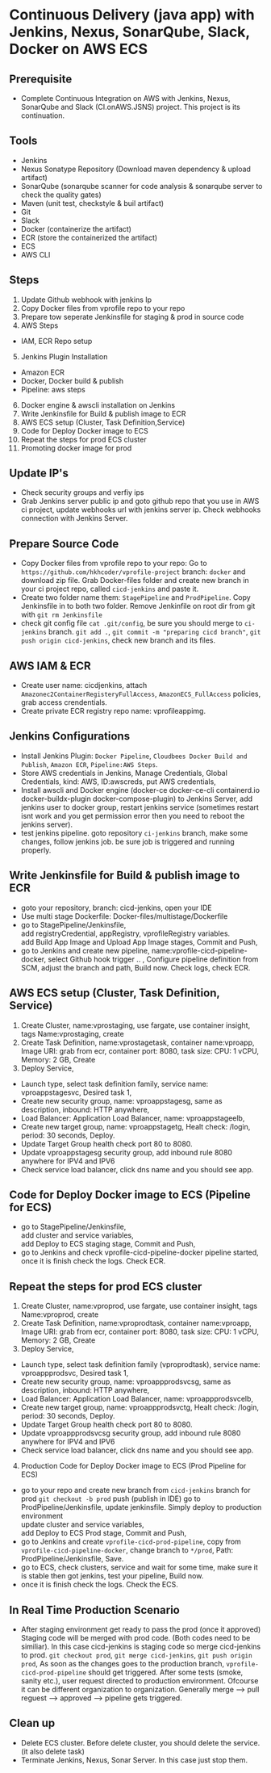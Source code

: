 # Continuous Delivery (java app) with Jenkins, Nexus, SonarQube, Slack, Docker on AWS ECS 

## Prerequisite
- Complete Continuous Integration on AWS with Jenkins, Nexus, SonarQube and Slack (CI.onAWS.JSNS) project. This project is its continuation.

## Tools
- Jenkins
- Nexus Sonatype Repository (Download maven dependency & upload artifact)
- SonarQube (sonarqube scanner for code analysis & sonarqube server to check the quality gates)  
- Maven (unit test, checkstyle & buil artifact)
- Git
- Slack
- Docker (containerize the artifact)
- ECR (store the containerized the artifact)
- ECS
- AWS CLI

## Steps
1. Update Github webhook with jenkins Ip
2. Copy Docker files from vprofile repo to your repo
3. Prepare tow seperate Jenkinsfile for staging & prod in source code
4. AWS Steps
- IAM, ECR Repo setup
5. Jenkins Plugin Installation
- Amazon ECR
- Docker, Docker build & publish
- Pipeline: aws steps
6. Docker engine & awscli installation on Jenkins
7. Write Jenkinsfile for Build & publish image to ECR
8. AWS ECS setup (Cluster, Task Definition,Service)
9. Code for Deploy Docker image to ECS
10. Repeat the steps for prod ECS cluster
11. Promoting docker image for prod

## Update IP's
- Check security groups and verfiy ips  
- Grab Jenkins server public ip and goto github repo that you use in AWS ci project, update webhooks url with jenkins server ip. Check webhooks connection with Jenkins Server.  

## Prepare Source Code 
- Copy Docker files from vprofile repo to your repo: Go to `https://github.com/hkhcoder/vprofile-project` branch: `docker` and download zip file. Grab Docker-files folder and create new branch in your ci project repo, called `cicd-jenkins` and paste it.  
- Create two folder name them: `StagePipeline` and `ProdPipeline`. Copy Jenkinsfile in to both two folder. Remove Jenkinfile on root dir from git with `git rm Jenkinsfile`  
- check git config file `cat .git/config`, be sure you should merge to `ci-jenkins` branch. `git add .`, `git commit -m "preparing cicd branch"`, `git push origin cicd-jenkins`, check new branch and its files.  

## AWS IAM & ECR
- Create user name: cicdjenkins, attach `Amazonec2ContainerRegisteryFullAccess`, `AmazonECS_FullAccess` policies, grab access crendentials.
- Create private ECR registry repo name: vprofileappimg.  

## Jenkins Configurations
- Install Jenkins Plugin: `Docker Pipeline`, `Cloudbees Docker Build and Publish`, `Amazon ECR`, `Pipeline:AWS Steps`. 
- Store AWS credentials in Jenkins, Manage Credentials, Global Credentials, kind: AWS, ID:awscreds, put AWS credentials, 
- Install awscli and Docker engine (docker-ce docker-ce-cli containerd.io docker-buildx-plugin docker-compose-plugin) to Jenkins Server, add jenkins user to docker group, restart jenkins service (sometimes restart isnt work and you get permission error then you need to reboot the jenkins server).
- test jenkins pipeline. goto repository `ci-jenkins` branch, make some changes, follow jenkins job. be sure job is triggered and running properly.

## Write Jenkinsfile for Build & publish image to ECR
- goto your repository, branch: cicd-jenkins, open your IDE
- Use multi stage Dockerfile: Docker-files/multistage/Dockerfile
- go to StagePipeline/Jenkinsfile,  
add registryCredential, appRegistry, vprofileRegistry variables.  
add Build App Image and Upload App Image stages, Commit and Push,  
- go to Jenkins and create new pipeline, name:vprofile-cicd-pipeline-docker, select Github hook trigger .. , Configure pipeline definition from SCM, adjust the branch and path, Build now. Check logs, check ECR. 

## AWS ECS setup (Cluster, Task Definition, Service)  
1. Create Cluster, name:vprostaging, use fargate, use container insight, tags Name:vprostaging, create  
2. Create Task Definition, name:vprostagetask, container name:vproapp, Image URI: grab from ecr, container port: 8080, task size: CPU: 1 vCPU, Memory: 2 GB, Create  
3. Deploy Service,  
- Launch type, select task definition family, service name: vproappstagesvc, Desired task 1,  
- Create new security group, name: vproappstagesg, same as description, inbound: HTTP anywhere,  
- Load Balancer: Application Load Balancer, name: vproappstageelb,  
- Create new target group, name: vproappstagetg, Healt check: /login, period: 30 seconds, Deploy.
- Update Target Group health check port 80 to 8080.    
- Update vproappstagesg security group, add inbound rule 8080 anywhere for IPV4 and IPV6
- Check service load balancer, click dns name and you should see app.   

## Code for Deploy Docker image to ECS (Pipeline for ECS)
- go to StagePipeline/Jenkinsfile,  
add cluster and service variables,  
add Deploy to ECS staging stage, Commit and Push,  
- go to Jenkins and check vprofile-cicd-pipeline-docker pipeline started, once it is finish check the logs. Check ECR. 

## Repeat the steps for prod ECS cluster
1. Create Cluster, name:vproprod, use fargate, use container insight, tags 
Name:vproprod, create  
2. Create Task Definition, name:vproprodtask, container name:vproapp, Image URI: grab from
ecr, container port: 8080, task size: CPU: 1 vCPU, Memory: 2 GB, Create  
3. Deploy Service,  
- Launch type, select task definition family (vproprodtask), service name: vproappprodsvc, Desired task 1,  
- Create new security group, name: vproappprodsvcsg, same as description, inbound: HTTP 
anywhere,  
- Load Balancer: Application Load Balancer, name: vproappprodsvcelb,  
- Create new target group, name: vproappprodsvctg, Healt check: /login, period: 30 seconds, 
Deploy.
- Update Target Group health check port 80 to 8080.    
- Update vproappprodsvcsg security group, add inbound rule 8080 anywhere for IPV4 and IPV6
- Check service load balancer, click dns name and you should see app.
4. Production Code for Deploy Docker image to ECS (Prod Pipeline for ECS)
- go to your repo and create new branch from `cicd-jenkins` branch for prod `git checkout -b prod` push (publish in IDE) go to ProdPipeline/Jenkinsfile, update jenkinsfile. Simply deploy to production environment  
update cluster and service variables,  
add Deploy to ECS Prod stage, Commit and Push,  
- go to Jenkins and create `vprofile-cicd-prod-pipeline`, copy from  `vprofile-cicd-pipeline-docker`, change branch to `*/prod`, Path: ProdPipeline/Jenkinsfile, Save. 
- go to ECS, check clusters, service and wait for some time, make sure it is stable then got jenkins, test your pipeline, Build now.  
- once it is finish check the logs. Check the ECS. 

## In Real Time Production Scenario
- After staging environment get ready to pass the prod (once it approved) Staging code will be merged with prod code. (Both codes need to be similiar). In this case cicd-jenkins is staging code so merge cicd-jenkins to prod. `git checkout prod`, `git merge cicd-jenkins`, `git push origin prod`, As soon as the changes goes to the production branch, `vprofile-cicd-prod-pipeline` should get triggered. After some tests (smoke, sanity etc.), user request directed to production environment. Ofcourse it can be different organization to organization. Generally merge --> pull reguest --> approved --> pipeline gets triggered.  

## Clean up
- Delete ECS cluster. Before delete cluster, you should delete the service.(it also delete task) 
- Terminate Jenkins, Nexus, Sonar Server. In this case just stop them.